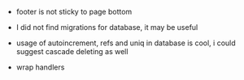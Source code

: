 
* footer is not sticky to page bottom 

* I did not find migrations for database, it may be useful
* usage of autoincrement, refs and uniq in database is cool, i could suggest cascade deleting as well

* wrap handlers